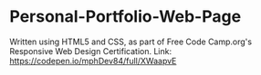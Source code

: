 # Personal-Portfolio-Web-Page
Written using HTML5 and CSS, as part of Free Code Camp.org's Responsive Web Design Certification.
Link: https://codepen.io/mphDev84/full/XWaapvE

